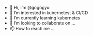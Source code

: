 - 👋 Hi, I’m @gogogyu
- 👀 I’m interested in kubernetest & CI/CD
- 🌱 I’m currently learning kubernetes
- 💞️ I’m looking to collaborate on ...
- 📫 How to reach me ...

<!---
gogogyu/gogogyu is a ✨ special ✨ repository because its `README.md` (this file) appears on your GitHub profile.
You can click the Preview link to take a look at your changes.
--->
